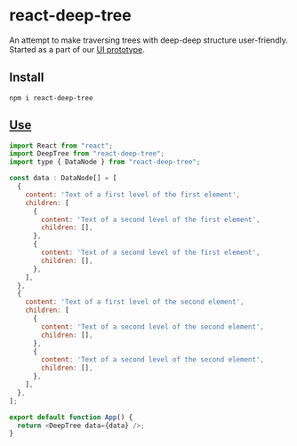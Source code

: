 # react-deep-tree

An attempt to make traversing trees with deep-deep structure user-friendly. Started as a part of our [UI prototype](https://github.com/linksplatform/InfiniteDepthTreeWebUIPrototype).

## Install

```Shell
npm i react-deep-tree
```

## [Use](https://codesandbox.io/s/intelligent-bird-j5vit)

```JavaScript
import React from "react";
import DeepTree from "react-deep-tree";
import type { DataNode } from "react-deep-tree";

const data : DataNode[] = [
  {
    content: 'Text of a first level of the first element',
    children: [
      {
        content: 'Text of a second level of the first element',
        children: [],
      },
      {
        content: 'Text of a second level of the first element',
        children: [],
      },
    ],
  },
  {
    content: 'Text of a first level of the second element',
    children: [
      {
        content: 'Text of a second level of the second element',
        children: [],
      },
      {
        content: 'Text of a second level of the second element',
        children: [],
      },
    ],
  },
];

export default function App() {
  return <DeepTree data={data} />;
}
```
